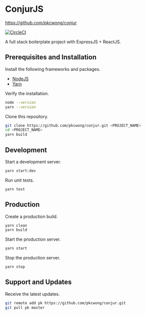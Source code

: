 # ConjurJS

https://github.com/pkcwong/conjur

[![CircleCI](https://circleci.com/gh/pkcwong/conjur/tree/master.svg?style=shield)](https://circleci.com/gh/pkcwong/conjur/tree/master)

A full stack boilerplate project with ExpressJS + ReactJS.

## Prerequisites and Installation

Install the following frameworks and packages.

- [NodeJS](https://nodejs.org/en/)
- [Yarn](https://yarnpkg.com/)

Verify the installation.

```bash
node --version
yarn --version
```

Clone this repository.

```bash
git clone https://github.com/pkcwong/conjur.git <PROJECT_NAME>
cd <PROJECT_NAME>
yarn build
```

## Development

Start a development server.

```bash
yarn start:dev
```

Run unit tests.

```bash
yarn test
```

## Production

Create a production build.

```bash
yarn clean
yarn build
```

Start the production server.

```bash
yarn start
```

Stop the production server.

```bash
yarn stop
```

## Support and Updates

Receive the latest updates.

```bash
git remote add pk https://github.com/pkcwong/conjur.git
git pull pk master
```
